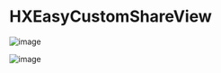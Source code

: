 # HXEasyCustomShareView
![image](https://github.com/huangxuan518/HXEasyCustomShareView/blob/master/HXEasyCustomShareView/xiaoguo.gif)

![image](https://github.com/huangxuan518/HXEasyCustomShareView/blob/master/HXEasyCustomShareView/shuoming1.png)

